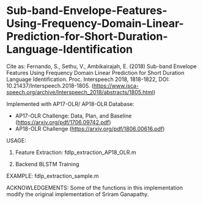 # Sub-band-Envelope-Features-Using-Frequency-Domain-Linear-Prediction-for-Short-Duration-Language-Identification

Cite as: Fernando, S., Sethu, V., Ambikairajah, E. (2018) Sub-band Envelope Features Using Frequency Domain Linear Prediction for Short Duration Language Identification. Proc. Interspeech 2018, 1818-1822, DOI: 10.21437/Interspeech.2018-1805. (https://www.isca-speech.org/archive/Interspeech_2018/abstracts/1805.html)

Implemented with AP17-OLR/ AP18-OLR Database:
  * AP17-OLR Challenge: Data, Plan, and Baseline (https://arxiv.org/pdf/1706.09742.pdf)
  * AP18-OLR Challenge (https://arxiv.org/pdf/1806.00616.pdf)

USAGE:
1) Feature Extraction: fdlp_extraction_AP18_OLR.m

2) Backend BLSTM Training

EXAMPLE: fdlp_extraction_sample.m

ACKNOWLEDGEMENTS:
Some of the functions in this implementation modify the original implementation of Sriram Ganapathy.
